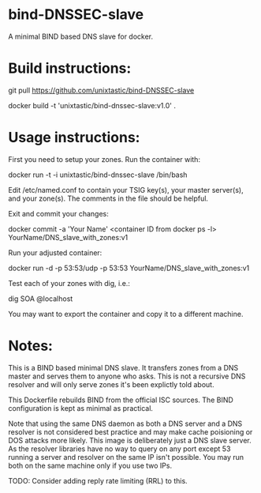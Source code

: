 bind-DNSSEC-slave
=================

A minimal BIND based DNS slave for docker.

Build instructions:
===================

git pull https://github.com/unixtastic/bind-DNSSEC-slave

docker build -t 'unixtastic/bind-dnssec-slave:v1.0' .

Usage instructions:
===================

First you need to setup your zones. Run the container with:

docker run -t -i unixtastic/bind-dnssec-slave /bin/bash

Edit /etc/named.conf to contain your TSIG key(s), your master server(s), and your zone(s).
The comments in the file should be helpful.

Exit and commit your changes:

docker commit -a 'Your Name' <container ID from docker ps -l> YourName/DNS_slave_with_zones:v1

Run your adjusted container:

docker run -d -p 53:53/udp -p 53:53 YourName/DNS_slave_with_zones:v1

Test each of your zones with dig, i.e.:

dig <your FQDN> SOA @localhost


You may want to export the container and copy it to a different machine.


Notes:
======

This is a BIND based minimal DNS slave. It transfers zones from a DNS master and
serves them to anyone who asks. This is not a recursive DNS resolver and will only
serve zones it's been explictly told about.

This Dockerfile rebuilds BIND from the official ISC sources. The BIND
configuration is kept as minimal as practical.

Note that using the same DNS daemon as both a DNS server and a DNS resolver is not
considered best practice and may make cache poisioning or DOS attacks more likely.
This image is deliberately just a DNS slave server. As the resolver libraries have
no way to query on any port except 53 running a server and resolver on the
same IP isn't possible. You may run both on the same machine only if you use two
IPs.

TODO: Consider adding reply rate limiting (RRL) to this.


